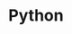 ---
title: Python
summary: Contains posts related to Python
description: Contains posts related to Python
---